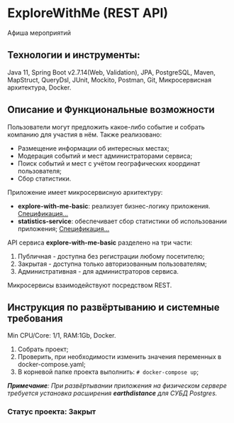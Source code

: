 # ExploreWithMe (REST API)
Афиша мероприятий
## Технологии и инструменты:
Java 11, Spring Boot v2.7.14(Web, Validation), JPA, PostgreSQL, Maven, MapStruct, QueryDsl, JUnit, Mockito, Postman, Git, Микросервисная архитектура, Docker.
## Описание и Функциональные возможности
Пользователи могут предложить какое-либо событие и собрать компанию для участия в нём.
Также реализовано:
* Размещение информации об интересных местах;
* Модерация событий и мест администраторами сервиса;
* Поиск событий и мест с учётом географических координат пользователя;
* Сбор статистики.

Приложение имеет микросервисную архитектуру:
* **explore-with-me-basic**: реализует бизнес-логику приложения.
  [Спецификация...](ewm-main-service-spec.json)
* **statistics-service**: обеспечивает сбор статистики об использовании приложения;
  [Спецификация...](ewm-stats-service-spec.json)

API сервиса **explore-with-me-basic** разделено на три части:
1. Публичная - доступна без регистрации любому посетителю;
2. Закрытая - доступна только авторизованным пользователям;
3. Административная - для администраторов сервиса.
  
Микросервисы взаимодействуют посредством REST.
## Инструкция по развёртыванию и системные требования
Min CPU/Core: 1/1, RAM:1Gb, Docker.

1. Собрать проект;
2. Проверить, при необходимости изменить значения переменных в docker-compose.yaml;
3. В корневой папке проекта выполнить: ```# docker-compose up```;

_**Примечание**: При развёртывании приложения на физическом сервере требуется установка расширения **earthdistance** для СУБД Postgres._

### Статус проекта: Закрыт
